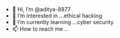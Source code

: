 - 👋 Hi, I’m @aditya-8877
- 👀 I’m interested in ...ethical hacking
- 🌱 I’m currently learning ...cyber security
- 📫 How to reach me ...

<!---
aditya-8877/aditya-8877 is a ✨ special ✨ repository because its `README.md` (this file) appears on your GitHub profile.
You can click the Preview link to take a look at your changes.
--->
